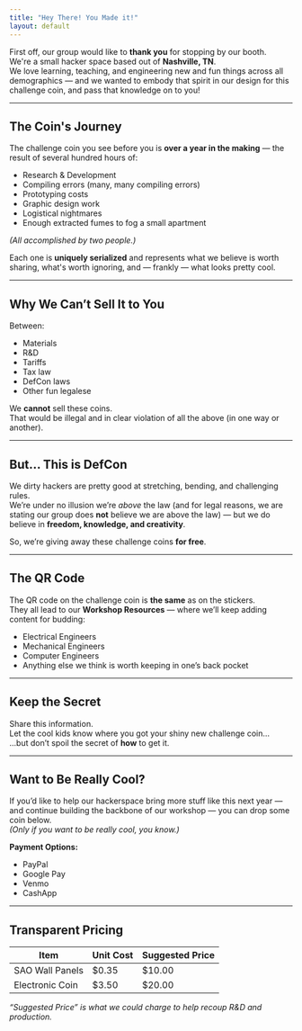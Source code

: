 ```yaml
---
title: "Hey There! You Made it!"
layout: default
---
```


First off, our group would like to **thank you** for stopping by our booth.  
We're a small hacker space based out of **Nashville, TN**.  
We love learning, teaching, and engineering new and fun things across all demographics — and we wanted to embody that spirit in our design for this challenge coin, and pass that knowledge on to you!  

---

## The Coin's Journey

The challenge coin you see before you is **over a year in the making** — the result of several hundred hours of:

- Research & Development  
- Compiling errors (many, many compiling errors)  
- Prototyping costs  
- Graphic design work  
- Logistical nightmares  
- Enough extracted fumes to fog a small apartment  

*(All accomplished by two people.)*

Each one is **uniquely serialized** and represents what we believe is worth sharing, what's worth ignoring, and — frankly — what looks pretty cool.

---

## Why We Can’t Sell It to You

Between:

- Materials  
- R&D  
- Tariffs  
- Tax law  
- DefCon laws  
- Other fun legalese  

We **cannot** sell these coins.  
That would be illegal and in clear violation of all the above (in one way or another).

---

## But… This is DefCon

We dirty hackers are pretty good at stretching, bending, and challenging rules.  
We’re under no illusion we’re *above* the law (and for legal reasons, we are stating our group does **not** believe we are above the law) — but we do believe in **freedom, knowledge, and creativity**.  

So, we’re giving away these challenge coins **for free**.

---

## The QR Code

The QR code on the challenge coin is **the same** as on the stickers.  
They all lead to our **Workshop Resources** — where we’ll keep adding content for budding:

- Electrical Engineers  
- Mechanical Engineers  
- Computer Engineers  
- Anything else we think is worth keeping in one’s back pocket

---

## Keep the Secret

Share this information.  
Let the cool kids know where you got your shiny new challenge coin…  
…but don’t spoil the secret of **how** to get it.

---

## Want to Be Really Cool?

If you’d like to help our hackerspace bring more stuff like this next year — and continue building the backbone of our workshop — you can drop some coin below.  
*(Only if you want to be really cool, you know.)*

**Payment Options:**

- PayPal  
- Google Pay  
- Venmo  
- CashApp  

---

## Transparent Pricing

| Item               | Unit Cost | Suggested Price |
|--------------------|-----------|-----------------|
| SAO Wall Panels    | $0.35     | $10.00          |
| Electronic Coin    | $3.50     | $20.00          |

*“Suggested Price” is what we could charge to help recoup R&D and production.*
